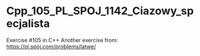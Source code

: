 # Cpp_105_PL_SPOJ_1142_Ciazowy_specjalista
Exercise #105 in C++
Another exercise from: https://pl.spoj.com/problems/latwe/
